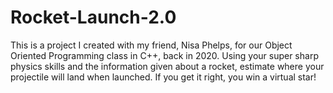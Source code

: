 # Rocket-Launch-2.0
This is a project I created with my friend, Nisa Phelps, for our Object Oriented Programming class in C++, back in 2020. Using your super sharp physics skills and the information given about a rocket, estimate where your projectile will land when launched. If you get it right, you win a virtual star!
